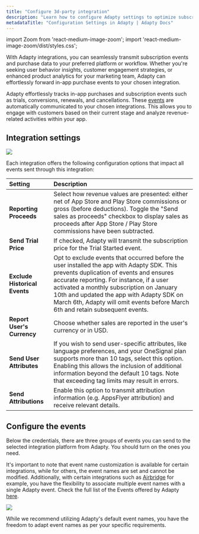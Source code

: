```yaml
---
title: "Configure 3d-party integration"
description: "Learn how to configure Adapty settings to optimize subscription management."
metadataTitle: "Configuration Settings in Adapty | Adapty Docs"
---
```


import Zoom from 'react-medium-image-zoom';
import 'react-medium-image-zoom/dist/styles.css';

With Adapty integrations, you can seamlessly transmit subscription events and purchase data to your preferred platform or workflow. Whether you're seeking user behavior insights, customer engagement strategies, or enhanced product analytics for your marketing team, Adapty can effortlessly forward in-app purchase events to your chosen integration.

Adapty effortlessly tracks in-app purchases and subscription events such as trials, conversions, renewals, and cancellations. These [events](events) are automatically communicated to your chosen integrations. This allows you to engage with customers based on their current stage and analyze revenue-related activities within your app. 

## Integration settings


<Zoom>
  <img src={require('./img/20bf659-CleanShot_2023-08-22_at_13.26.562x.webp').default}
  style={{
    border: '1px solid #727272', /* border width and color */
    width: '700px', /* image width */
    display: 'block', /* for alignment */
    margin: '0 auto' /* center alignment */
  }}
/>
</Zoom>





Each integration offers the following configuration options that impact all events sent through this integration:

| Setting                       | Description                                                                                                                                                                                                                                                                                                                                                  |
| :---------------------------- | :----------------------------------------------------------------------------------------------------------------------------------------------------------------------------------------------------------------------------------------------------------------------------------------------------------------------------------------------------------- |
| **Reporting Proceeds**        | Select how revenue values are presented: either net of App Store and Play Store commissions or gross (before deductions). Toggle the "Send sales as proceeds" checkbox to display sales as proceeds after App Store / Play Store commissions have been subtracted.                                                                                           |
| **Send Trial Price**          | If checked, Adapty will transmit the subscription price for the Trial Started event.                                                                                                                                                                                                                                                                         |
| **Exclude Historical Events** | Opt to exclude events that occurred before the user installed the app with Adapty SDK. This prevents duplication of events and ensures accurate reporting. For instance, if a user activated a monthly subscription on January 10th and updated the app with Adapty SDK on March 6th, Adapty will omit events before March 6th and retain subsequent events. |
| **Report User's Currency**    | Choose whether sales are reported in the user's currency or in USD.                                                                                                                                                                                                                                                                                          |
| **Send User Attributes**      | If you wish to send user-specific attributes, like language preferences, and your OneSignal plan supports more than 10 tags, select this option. Enabling this allows the inclusion of additional information beyond the default 10 tags. Note that exceeding tag limits may result in errors.                                                               |
| **Send Attributions**         | Enable this option to transmit attribution information (e.g. AppsFlyer attribution) and receive relevant details.                                                                                                                                                                                                                                            |

## Configure the events

Below the credentials, there are three groups of events you can send to the selected integration platform from Adapty. You should turn on the ones you need. 

It's important to note that event name customization is available for certain integrations, while for others, the event names are set and cannot be modified. Additionally, with certain integrations such as [Airbridge](airbridge#events-and-tags) for example, you have the flexibility to associate multiple event names with a single Adapty event. Check the full list of the Events offered by Adapty [here](events).


<Zoom>
  <img src={require('./img/c79f5cd-screencapture-app-adapty-io-integrations-pushwoosh-2023-08-22-13_31_07.webp').default}
  style={{
    border: '1px solid #727272', /* border width and color */
    width: '700px', /* image width */
    display: 'block', /* for alignment */
    margin: '0 auto' /* center alignment */
  }}
/>
</Zoom>





While we recommend utilizing Adapty's default event names, you have the freedom to adapt event names as per your specific requirements.